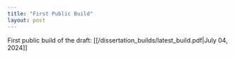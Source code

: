 ```yaml
---
title: "First Public Build"
layout: post
---
```


First public build of the draft: [[/dissertation_builds/latest_build.pdf|July 04, 2024]]
